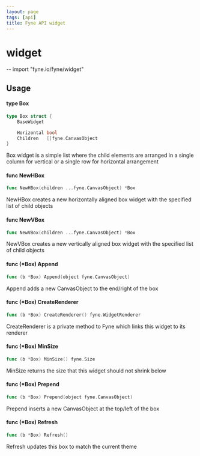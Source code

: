 ```yaml
---
layout: page
tags: [api]
title: Fyne API widget
---
```


# widget
--
    import "fyne.io/fyne/widget"

## Usage

#### type Box

```go
type Box struct {
	BaseWidget

	Horizontal bool
	Children   []fyne.CanvasObject
}
```

Box widget is a simple list where the child elements are arranged in a single column for vertical or a single row for horizontal arrangement

#### func  NewHBox

```go
func NewHBox(children ...fyne.CanvasObject) *Box
```
NewHBox creates a new horizontally aligned box widget with the specified list of child objects

#### func  NewVBox

```go
func NewVBox(children ...fyne.CanvasObject) *Box
```
NewVBox creates a new vertically aligned box widget with the specified list of child objects

#### func (*Box) Append

```go
func (b *Box) Append(object fyne.CanvasObject)
```
Append adds a new CanvasObject to the end/right of the box

#### func (*Box) CreateRenderer

```go
func (b *Box) CreateRenderer() fyne.WidgetRenderer
```
CreateRenderer is a private method to Fyne which links this widget to its renderer

#### func (*Box) MinSize

```go
func (b *Box) MinSize() fyne.Size
```
MinSize returns the size that this widget should not shrink below

#### func (*Box) Prepend

```go
func (b *Box) Prepend(object fyne.CanvasObject)
```
Prepend inserts a new CanvasObject at the top/left of the box

#### func (*Box) Refresh

```go
func (b *Box) Refresh()
```
Refresh updates this box to match the current theme
